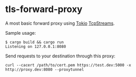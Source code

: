 tls-forward-proxy
=================

A most basic forward proxy using [Tokio](https://tokio.rs/) [TcpStreams](https://docs.rs/tokio/1.3.0/tokio/net/struct.TcpStream.html).

Sample usage:
```
$ cargo build && cargo run
Listening on 127.0.0.1:8080
```

Send requests to your destination through this proxy:
```
curl --cacert /path/to/cert.pem https://test.dev:5000 -x http://proxy.dev:8080 --proxytunnel
```
